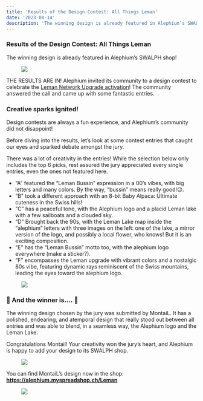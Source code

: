 ```yaml
---
title: 'Results of the Design Contest: All Things Leman'
date: '2023-04-14'
description: 'The winning design is already featured in Alephium’s SWALPH shop!'
---
```


### Results of the Design Contest: All Things Leman

The winning design is already featured in Alephium’s SWALPH shop!

<figure id="eeb7" class="graf graf--figure graf-after--p">
<img src="https://cdn-images-1.medium.com/max/800/0*9r-XWKKj3DjjLEXV" class="graf-image" data-image-id="0*9r-XWKKj3DjjLEXV" data-width="1280" data-height="720" data-is-featured="true" />
</figure>

THE RESULTS ARE IN! Alephium invited its community to a design contest to celebrate the <a href="https://medium.com/@alephium/the-leman-network-upgrade-is-live-f52c89b7dd6a" class="markup--anchor markup--p-anchor" data-href="https://medium.com/@alephium/the-leman-network-upgrade-is-live-f52c89b7dd6a" target="_blank">Leman Network Upgrade activation</a>! The community answered the call and came up with some fantastic entries.

### Creative sparks ignited!

Design contests are always a fun experience, and Alephium’s community did not disappoint!

Before diving into the results, let’s look at some contest entries that caught our eyes and sparked debate amongst the jury.

There was a lot of creativity in the entries! While the selection below only includes the top 6 picks, rest assured the jury appreciated every single entries, even the ones not featured here.

- <span id="d69d">“A” featured the “Leman Bussin” expression in a 00’s vibes, with big letters and many colors. By the way, “bussin” means really good!😉.</span>
- <span id="dd84">“B” took a different approach with an 8-bit Baby Alpaca: Ultimate cuteness in the Swiss hills!</span>
- <span id="4575">“C” has a peaceful tone, with the Alephium logo and a placid Leman lake with a few sailboats and a clouded sky.</span>
- <span id="095d">“D” Brought back the 90s, with the Leman Lake map inside the “alephium” letters with three images on the left: one of the lake, a mirror version of the logo, and possibly a local flower, who knows! But it is an exciting composition.</span>
- <span id="c7eb">“E” has the “Leman Bussin” motto too, with the alephium logo everywhere (make a sticker?).</span>
- <span id="b5f6">“F” encompasses the Leman upgrade with vibrant colors and a nostalgic 80s vibe, featuring dynamic rays reminiscent of the Swiss mountains, leading the eyes toward the alephium logo.</span>

<figure id="292f" class="graf graf--figure graf-after--li">
<img src="https://cdn-images-1.medium.com/max/800/0*SZxg1vLAlI8FYri3" class="graf-image" data-image-id="0*SZxg1vLAlI8FYri3" data-width="1400" data-height="788" />
</figure>

### 🥁 And the winner is…. 🥁

The winning design chosen by the jury was submitted by MontaiL. It has a polished, endearing, and atemporal design that really stood out between all entries and was able to blend, in a seamless way, the Alephium logo and the Leman Lake.

Congratulations Montail! Your creativity won the jury’s heart, and Alephium is happy to add your design to its SWALPH shop.

<figure id="2c5a" class="graf graf--figure graf-after--p">
<img src="https://cdn-images-1.medium.com/max/800/0*iZ2d65QtRJQAAReX" class="graf-image" data-image-id="0*iZ2d65QtRJQAAReX" data-width="1168" data-height="1034" />
</figure>

You can find MontaiL’s design now in the shop: <a href="https://alephium.myspreadshop.ch/Leman" class="markup--anchor markup--p-anchor" data-href="https://alephium.myspreadshop.ch/Leman" rel="noopener" target="_blank"><strong>https://alephium.myspreadshop.ch/Leman</strong></a>

<figure id="6954" class="graf graf--figure graf-after--p graf--trailing">
<img src="https://cdn-images-1.medium.com/max/800/0*fnR1oavayX-b6RNw" class="graf-image" data-image-id="0*fnR1oavayX-b6RNw" data-width="1400" data-height="909" />
</figure>
